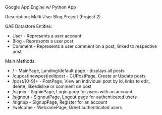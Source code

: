 Google App Engine w/ Python App

Description:
Multi User Blog Project (Project 2)

GAE Datastore Entities:
* User - Represents a user account
* Blog - Represents a user post
* Comment - Represents a user comment on a post, linked to respective post

Main Methods:
* / - MainPage, Landing/default page - displays all posts 
* /cupost|newpost|editpost - CUPostPage, Create or Update posts
* /post/[0-9]+ - PostPage, View an individual post by id, links to edit, delete, like/dislike or
                 comment on post
* /signin - SigninPage, Login page for users with an account
* /signout - SignoutPage, Logout page for authenticated users
* /signup - SignupPage, Register for an account
* /welcome - WelcomePage, Greet authenticated users

